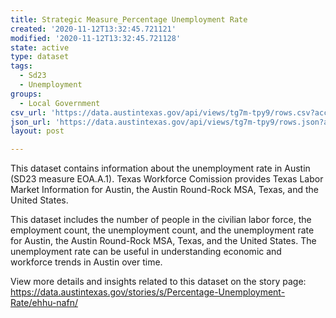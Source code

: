 ```yaml
---
title: Strategic Measure_Percentage Unemployment Rate
created: '2020-11-12T13:32:45.721121'
modified: '2020-11-12T13:32:45.721128'
state: active
type: dataset
tags:
  - Sd23
  - Unemployment
groups:
  - Local Government
csv_url: 'https://data.austintexas.gov/api/views/tg7m-tpy9/rows.csv?accessType=DOWNLOAD'
json_url: 'https://data.austintexas.gov/api/views/tg7m-tpy9/rows.json?accessType=DOWNLOAD'
layout: post

---
```

This dataset contains information about the unemployment rate in Austin (SD23 measure EOA.A.1). Texas Workforce Comission provides Texas Labor Market Information for Austin,  the Austin Round-Rock MSA, Texas, and the United States.

This dataset includes the number of people in the civilian labor force, the employment count, the unemployment count, and the unemployment rate for Austin,  the Austin Round-Rock MSA, Texas, and the United States. The unemployment rate can be useful in understanding economic and workforce trends in Austin over time.

 View more details and insights related to this dataset on the story page: https://data.austintexas.gov/stories/s/Percentage-Unemployment-Rate/ehhu-nafn/

